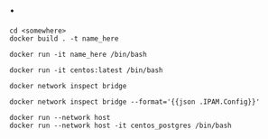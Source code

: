 # .

	cd <somewhere>
	docker build . -t name_here

	docker run -it name_here /bin/bash

	docker run -it centos:latest /bin/bash

	docker network inspect bridge

	docker network inspect bridge --format='{{json .IPAM.Config}}'

	docker run --network host
	docker run --network host -it centos_postgres /bin/bash
